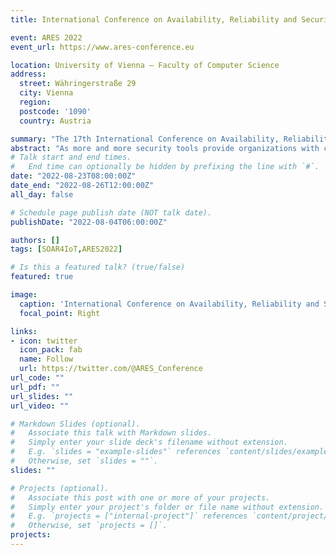 ```yaml
---
title: International Conference on Availability, Reliability and Security

event: ARES 2022
event_url: https://www.ares-conference.eu

location: University of Vienna – Faculty of Computer Science
address:
  street: Währingerstraße 29
  city: Vienna
  region: 
  postcode: '1090'
  country: Austria

summary: "The 17th International Conference on Availability, Reliability and Security (ARES 2022), will be held from August 23 to August 26, 2022. The International IFIP Cross Domain Conference for Machine Learning & Knowledge Extraction (CD-MAKE) will be co-located with ARES 2022!. The International Conference on Availability, Reliability and Security (ARES) brings together researchers and practitioners in the field of IT security & privacy.Since 2005, ARES serves as an important platform to exchange, discuss and transfer knowledge and is hosted every year in another European city."
abstract: "As more and more security tools provide organizations with cybersecurity capabilities, security analysts are overwhelmed by security events. Resolving these events is challenging due to extensive manual processes, limited financial resources, and human errors. Security Orchestration, Automation, and Response (SOAR) is an established approach to manage security tools and assets. However, SOAR platforms typically integrate traditional IT systems only. Additional considerations are required to deal with the Internet of Things (IoT), its multiple devices and complex networks. Therefore, we adapt SOAR to IoT. We first aggregate existing research and information on SOAR and SOAR platforms. We envision the SOAR4IoT framework, making IoT assets manageable for SOAR via middleware. We implement a prototypical digital twin-based SOAR application integrating IoT assets and security tools to validate our framework. The experimental setup includes two playbooks coping with Mirai and Sybil attacks. Results show feasibility as our SOAR application enables securing IoT assets with digital twins."
# Talk start and end times.
#   End time can optionally be hidden by prefixing the line with `#`.
date: "2022-08-23T08:00:00Z"
date_end: "2022-08-26T12:00:00Z"
all_day: false

# Schedule page publish date (NOT talk date).
publishDate: "2022-08-04T06:00:00Z"

authors: []
tags: [SOAR4IoT,ARES2022]

# Is this a featured talk? (true/false)
featured: true

image:
  caption: 'International Conference on Availability, Reliability and Security (ARES 2022)'
  focal_point: Right

links:
- icon: twitter
  icon_pack: fab
  name: Follow
  url: https://twitter.com/@ARES_Conference
url_code: ""
url_pdf: ""
url_slides: ""
url_video: ""

# Markdown Slides (optional).
#   Associate this talk with Markdown slides.
#   Simply enter your slide deck's filename without extension.
#   E.g. `slides = "example-slides"` references `content/slides/example-slides.md`.
#   Otherwise, set `slides = ""`.
slides: ""

# Projects (optional).
#   Associate this post with one or more of your projects.
#   Simply enter your project's folder or file name without extension.
#   E.g. `projects = ["internal-project"]` references `content/project/deep-learning/index.md`.
#   Otherwise, set `projects = []`.
projects:
---
```


